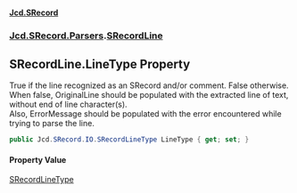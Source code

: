 #### [Jcd.SRecord](index.md 'index')
### [Jcd.SRecord.Parsers](Jcd.SRecord.Parsers.md 'Jcd.SRecord.Parsers').[SRecordLine](Jcd.SRecord.Parsers.SRecordLine.md 'Jcd.SRecord.Parsers.SRecordLine')

## SRecordLine.LineType Property

True if the line recognized as an SRecord and/or comment. False otherwise.  
When false, OriginalLine should be populated with the extracted line of text, without end of line character(s).  
Also, ErrorMessage should be populated with the error encountered while trying to parse the line.

```csharp
public Jcd.SRecord.IO.SRecordLineType LineType { get; set; }
```

#### Property Value
[SRecordLineType](Jcd.SRecord.IO.SRecordLineType.md 'Jcd.SRecord.IO.SRecordLineType')